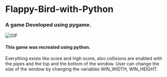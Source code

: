 # Flappy-Bird-with-Python
### A game Developed using pygame.

![GIF](https://github.com/Abdelrahmanhassan1/My-Assets/blob/master/Flappy%20Bird.gif)

#### This game was recreated using python.
Everything exists like score and high score, also collisions are enabled with the pipes and the top and the bottom of the window.
User can change the size of the window by changing the variables WIN_WIDTH, WIN_HEIGHT.

